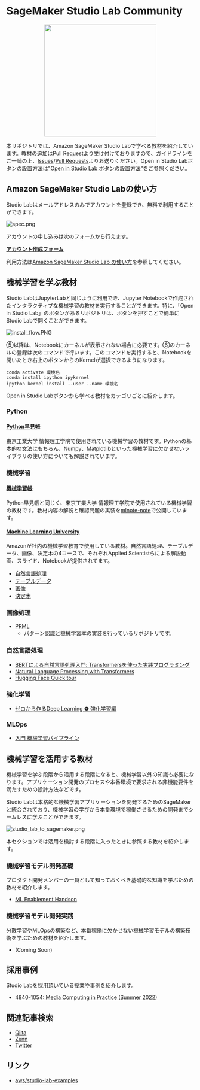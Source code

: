 # SageMaker Studio Lab Community

<p align="center">
  <img src="./images/what_is_studio_lab.png" width="300px">
</p>

本リポジトリでは、Amazon SageMaker Studio Labで学べる教材を紹介しています。教材の追加はPull Requestより受け付けておりますので、ガイドラインをご一読の上、[Issues](https://github.com/aws-studiolab-jp/awesome-studio-lab-jp/issues)/[Pull Requests](https://github.com/aws-studiolab-jp/awesome-studio-lab-jp/pulls)よりお送りください。Open in Studio Labボタンの設置方法は["Open in Studio Lab ボタンの設置方法"](./README_button.md)をご参照ください。

## Amazon SageMaker Studio Labの使い方

Studio Labはメールアドレスのみでアカウントを登録でき、無料で利用することができます。

![spec.png](./images/spec.png)

アカウントの申し込みは次のフォームから行えます。

**[アカウント作成フォーム](https://bit.ly/3kIjuZL)**

利用方法は[Amazon SageMaker Studio Lab の使い方](./README_usage.md)を参照してください。

## 機械学習を学ぶ教材

Studio LabはJupyterLabと同じように利用でき、Jupyter Notebookで作成されたインタラクティブな機械学習の教材を実行することができます。特に、「Open in Studio Lab」のボタンがあるリポジトリは、ボタンを押すことで簡単にStudio Labで開くことができます。

![install_flow.PNG](./images/install_flow.PNG)

⑤以降は、Notebookにカーネルが表示されない場合に必要です。⑥のカーネルの登録は次のコマンドで行います。このコマンドを実行すると、Notebookを開いたとき右上のボタンからのKernelが選択できるようになります。

```
conda activate 環境名
conda install ipython ipykernel
ipython kernel install --user --name 環境名
```

Open in Studio Labボタンから学べる教材をカテゴリごとに紹介します。

### Python

#### [Python早見帳](https://chokkan.github.io/python/index.html)

東京工業大学 情報理工学院で使用されている機械学習の教材です。Pythonの基本的な文法はもちろん、Numpy、Matplotlibといった機械学習に欠かせないライブラリの使い方についても解説されています。

### 機械学習

#### [機械学習帳](https://chokkan.github.io/mlnote/index.html)

Python早見帳と同じく、東京工業大学 情報理工学院で使用されている機械学習の教材です。教材内容の解説と確認問題の実装を[mlnote-note](https://github.com/icoxfog417/mlnote-note)で公開しています。

#### [Machine Learning University](https://aws.amazon.com/jp/machine-learning/mlu/)

Amazonが社内の機械学習教育で使用している教材。自然言語処理、テーブルデータ、画像、決定木の4コースで、それぞれApplied Scientistらによる解説動画、スライド、Notebookが提供されてます。

* [自然言語処理](https://github.com/aws-samples/aws-machine-learning-university-accelerated-nlp)
* [テーブルデータ](https://github.com/aws-samples/aws-machine-learning-university-accelerated-tab)
* [画像](https://github.com/aws-samples/aws-machine-learning-university-accelerated-cv) 
* [決定木](https://github.com/aws-samples/aws-machine-learning-university-dte)

### 画像処理

* [PRML](https://github.com/ctgk/PRML)
  * パターン認識と機械学習本の実装を行っているリポジトリです。

### 自然言語処理

* [BERTによる自然言語処理入門: Transformersを使った実践プログラミング](https://github.com/stockmarkteam/bert-book)
* [Natural Language Processing with Transformers](https://github.com/manuelyhvh/nlp-with-transformers)
* [Hugging Face Quick tour](https://huggingface.co/docs/transformers/quicktour)

### 強化学習

* [ゼロから作るDeep Learning ❹ 強化学習編](https://github.com/oreilly-japan/deep-learning-from-scratch-4)

### MLOps

* [入門 機械学習パイプライン](https://github.com/oreilly-japan/building-ml-pipelines-ja)

## 機械学習を活用する教材

機械学習を学ぶ段階から活用する段階になると、機械学習以外の知識も必要になります。アプリケーション開発のプロセスや本番環境で要求される非機能要件を満たすための設計方法などです。

Studio Labは本格的な機械学習アプリケーションを開発するためのSageMakerと統合されており、機械学習の学びから本番環境で稼働させるための開発までシームレスに学ぶことができます。

![studio_lab_to_sagemaker.png](./images/studio_lab_to_sagemaker.png)

本セクションでは活用を検討する段階に入ったときに参照する教材を紹介します。

### 機械学習モデル開発基礎

プロダクト開発メンバーの一員として知っておくべき基礎的な知識を学ぶための教材を紹介します。

* [ML Enablement Handson](https://github.com/aws-samples/aws-ml-enablement-handson)

### 機械学習モデル開発実践

分散学習やMLOpsの構築など、本番稼働に欠かせない機械学習モデルの構築技術を学ぶための教材を紹介します。

* (Coming Soon)

## 採用事例

Studio Labを採用頂いている授業や事例を紹介します。

* [4840-1054: Media Computing in Practice (Summer 2022)](https://media-comp.github.io/2022/)


## 関連記事検索

* [Qiita](https://qiita.com/tags/sagemakerstudiolab)
* [Zenn](https://zenn.dev/topics/sagemaker)
* [Twitter](https://twitter.com/search?q=lang%3Aja%20SageMaker%20Studio%20Lab&src=typed_query&f=live)

## リンク

* [aws/studio-lab-examples](https://github.com/aws/studio-lab-examples)
